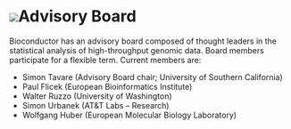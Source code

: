 # ![](/images/icons/magnifier.gif)Advisory Board

Bioconductor has an advisory board composed of thought leaders in the
statistical analysis of high-throughput genomic data. Board members
participate for a flexible term. Current members are:

* Simon Tavare (Advisory Board chair; University of Southern California)
* Paul Flicek (European Bioinformatics Institute)
* Walter Ruzzo  (University of Washington)
* Simon Urbanek (AT&amp;T Labs &ndash; Research)
* Wolfgang Huber (European Molecular Biology Laboratory)
